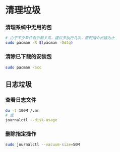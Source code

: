 # 清理垃圾

### 清理系统中无用的包

```zsh
# 由于不少软件有依赖关系，建议多执行几次，直到指令出错为止
sudo pacman -R $(pacman -Qdtq)
```

### 清除已下载的安装包

```zsh
sudo pacman -Scc
```

## 日志垃圾

### 查看日志文件

```zsh
du -t 100M /var
# 或
journalctl --disk-usage
```

### 删除指定操作

```zsh
sudo journalctl --vacuum-size=50M
```

